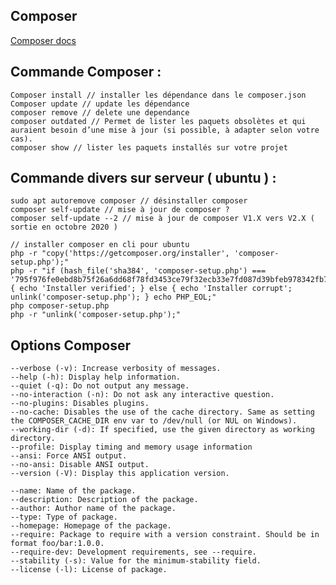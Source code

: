## Composer


[Composer docs](https://getcomposer.org/doc/)

## Commande Composer :



    Composer install // installer les dépendance dans le composer.json
    Composer update // update les dépendance
    composer remove // delete une dependance
    composer outdated // Permet de lister les paquets obsolètes et qui auraient besoin d’une mise à jour (si possible, à adapter selon votre cas).
    composer show // lister les paquets installés sur votre projet

## Commande divers sur serveur ( ubuntu ) :


    sudo apt autoremove composer // désinstaller composer
    composer self-update // mise à jour de composer ?
    composer self-update --2 // mise à jour de composer V1.X vers V2.X ( sortie en octobre 2020 )

    // installer composer en cli pour ubuntu
    php -r "copy('https://getcomposer.org/installer', 'composer-setup.php');"
    php -r "if (hash_file('sha384', 'composer-setup.php') === '795f976fe0ebd8b75f26a6dd68f78fd3453ce79f32ecb33e7fd087d39bfeb978342fb73ac986cd4f54edd0dc902601dc') { echo 'Installer verified'; } else { echo 'Installer corrupt'; unlink('composer-setup.php'); } echo PHP_EOL;"
    php composer-setup.php
    php -r "unlink('composer-setup.php');"

## Options Composer

    --verbose (-v): Increase verbosity of messages.
    --help (-h): Display help information.
    --quiet (-q): Do not output any message.
    --no-interaction (-n): Do not ask any interactive question.
    --no-plugins: Disables plugins.
    --no-cache: Disables the use of the cache directory. Same as setting the COMPOSER_CACHE_DIR env var to /dev/null (or NUL on Windows).
    --working-dir (-d): If specified, use the given directory as working directory.
    --profile: Display timing and memory usage information
    --ansi: Force ANSI output.
    --no-ansi: Disable ANSI output.
    --version (-V): Display this application version.

    --name: Name of the package.
    --description: Description of the package.
    --author: Author name of the package.
    --type: Type of package.
    --homepage: Homepage of the package.
    --require: Package to require with a version constraint. Should be in format foo/bar:1.0.0.
    --require-dev: Development requirements, see --require.
    --stability (-s): Value for the minimum-stability field.
    --license (-l): License of package.
